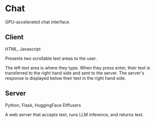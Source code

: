 # Chat

GPU-accelerated chat interface.

## Client

HTML, Javascript

Presents two scrollable text areas to the user.

The left text area is where they type.
When they press enter, their text is transferred to the right hand side and sent to the server.
The server's response is displayed below their text in the right hand side.

## Server

Python, Flask, HuggingFace Diffusers

A web server that accepts text, runs LLM inference, and returns text.
